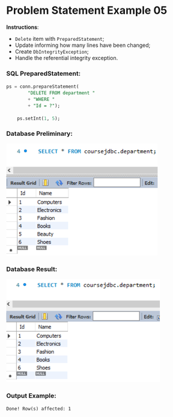 # Problem Statement Example 05

**Instructions**: 
- `Delete` item with `PreparedStatement`;
- Update informing how many lines have been changed;
- Create `DbIntegrityException`;
- Handle the referential integrity exception.

### SQL PreparedStatement:

```sql
ps = conn.prepareStatement(
		"DELETE FROM department "
		+ "WHERE "
		+ "Id = ?");

	ps.setInt(1, 5);
```
### Database Preliminary:
![Database Preliminary](https://github.com/souzafcharles/Complete-Java-Object-Oriented-Programming-and-Projects/blob/main/Section_Q17_Database_Access_with_JDBC/ProblemStatementExample05/database-preliminary.png)

### Database Result:
![Database Result](https://github.com/souzafcharles/Complete-Java-Object-Oriented-Programming-and-Projects/blob/main/Section_Q17_Database_Access_with_JDBC/ProblemStatementExample05/database-result.png)

### Output Example:
```txt
Done! Row(s) affected: 1
```